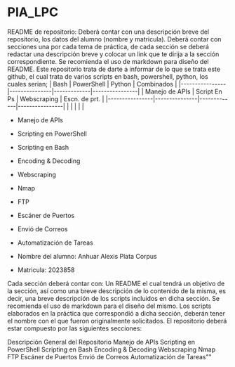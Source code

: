 # PIA_LPC
README de repositorio: Deberá contar con una descripción breve del repositorio, los datos del alumno (nombre y matricula). Deberá contar con secciones una por cada tema de práctica, de cada sección se deberá redactar una descripción breve y colocar un link que te dirija a la sección correspondiente. Se recomienda el uso de markdown para diseño del README.
Este repositorio trata de darte a informar de lo que se trata este github, el cual trata de varios scripts en bash, powershell, python, los cuales serian; 
| Bash           | PowerShell    | Python      | Combinados     |
|----------------|---------------|-------------|----------------|
| Manejo de APIs | Script En Ps  | Webscraping | Escn. de prt.  |
|----------------|---------------|-------------|----------------|
|            |            |           |             |

- Manejo de APIs
- Scripting en PowerShell
- Scripting en Bash
- Encoding & Decoding
- Webscraping
- Nmap
- FTP
- Escáner de Puertos
- Envió de Correos
- Automatización de Tareas

- Nombre del alumno: Anhuar Alexis Plata Corpus

- Matricula: 2023858


Cada sección deberá contar con:
Un README el cual tendrá un objetivo de la sección, así como una breve descripción de lo contenido de la misma, es decir, una breve descripción de los scripts incluidos en dicha sección. Se recomienda el uso de markdown para el diseño del mismo.
Los scripts elaborados en la práctica que correspondió a dicha sección, deberán tener el nombre con el que fueron originalmente solicitados.
El repositorio deberá estar compuesto por las siguientes secciones:

Descripción General del Repositorio
Manejo de APIs
Scripting en PowerShell
Scripting en Bash
Encoding & Decoding
Webscraping
Nmap
FTP
Escáner de Puertos
Envió de Correos
Automatización de Tareas""
